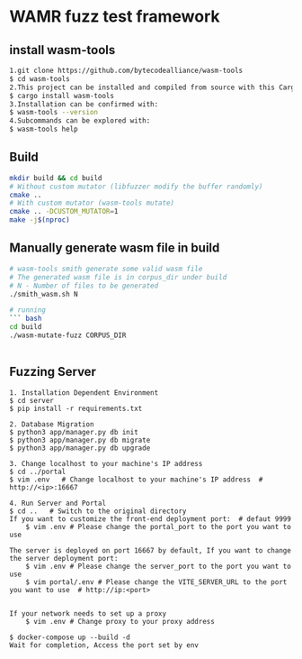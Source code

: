 # WAMR fuzz test framework

## install wasm-tools

```bash
1.git clone https://github.com/bytecodealliance/wasm-tools
$ cd wasm-tools
2.This project can be installed and compiled from source with this Cargo command:
$ cargo install wasm-tools
3.Installation can be confirmed with:
$ wasm-tools --version
4.Subcommands can be explored with:
$ wasm-tools help
```

## Build

```bash
mkdir build && cd build
# Without custom mutator (libfuzzer modify the buffer randomly)
cmake ..
# With custom mutator (wasm-tools mutate)
cmake .. -DCUSTOM_MUTATOR=1
make -j$(nproc)
```

## Manually generate wasm file in build

```bash
# wasm-tools smith generate some valid wasm file
# The generated wasm file is in corpus_dir under build
# N - Number of files to be generated
./smith_wasm.sh N 

# running
``` bash
cd build
./wasm-mutate-fuzz CORPUS_DIR
 
```

## Fuzzing Server

```shell
1. Installation Dependent Environment
$ cd server
$ pip install -r requirements.txt

2. Database Migration
$ python3 app/manager.py db init
$ python3 app/manager.py db migrate  
$ python3 app/manager.py db upgrade  

3. Change localhost to your machine's IP address
$ cd ../portal 
$ vim .env   # Change localhost to your machine's IP address  # http://<ip>:16667

4. Run Server and Portal
$ cd ..   # Switch to the original directory
If you want to customize the front-end deployment port:  # defaut 9999
    $ vim .env # Please change the portal_port to the port you want to use 

The server is deployed on port 16667 by default, If you want to change the server deployment port:
    $ vim .env # Please change the server_port to the port you want to use 
    $ vim portal/.env # Please change the VITE_SERVER_URL to the port you want to use  # http://ip:<port>


If your network needs to set up a proxy
    $ vim .env # Change proxy to your proxy address

$ docker-compose up --build -d
Wait for completion, Access the port set by env
```
